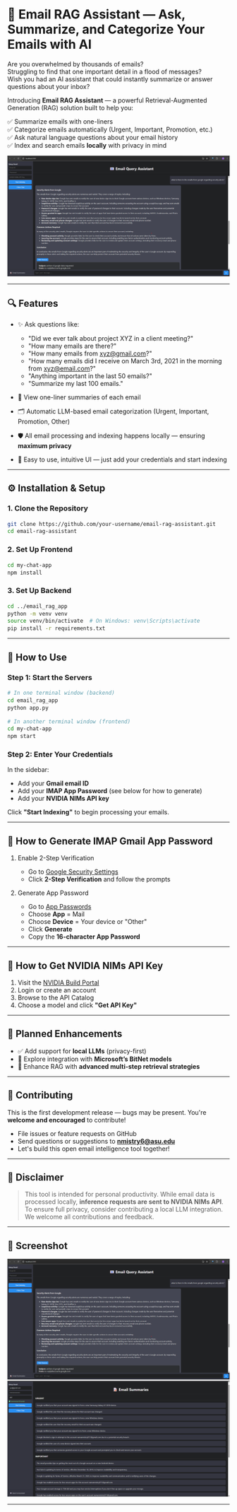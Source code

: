 
# 📧 Email RAG Assistant — Ask, Summarize, and Categorize Your Emails with AI

Are you overwhelmed by thousands of emails?  
Struggling to find that one important detail in a flood of messages?  
Wish you had an AI assistant that could instantly summarize or answer questions about your inbox?

Introducing **Email RAG Assistant** — a powerful Retrieval-Augmented Generation (RAG) solution built to help you:

✅ Summarize emails with one-liners  
✅ Categorize emails automatically (Urgent, Important, Promotion, etc.)  
✅ Ask natural language questions about your email history  
✅ Index and search emails **locally** with privacy in mind  

![App Screenshot](./screenshot.png)

---

## 🔍 Features

- ✨ Ask questions like:
  - "Did we ever talk about project XYZ in a client meeting?"
  - "How many emails are there?"
  - "How many emails from xyz@gmail.com?"
  - "How many emails did I receive on March 3rd, 2021 in the morning from xyz@email.com?"
  - "Anything important in the last 50 emails?"
  - "Summarize my last 100 emails."

- 📩 View one-liner summaries of each email  
- 🗂️ Automatic LLM-based email categorization (Urgent, Important, Promotion, Other)  
- 🛡️ All email processing and indexing happens locally — ensuring **maximum privacy**  
- 🚀 Easy to use, intuitive UI — just add your credentials and start indexing

---

## ⚙️ Installation & Setup

### 1. Clone the Repository

```bash
git clone https://github.com/your-username/email-rag-assistant.git
cd email-rag-assistant
````

### 2. Set Up Frontend

```bash
cd my-chat-app
npm install
```

### 3. Set Up Backend

```bash
cd ../email_rag_app
python -m venv venv
source venv/bin/activate  # On Windows: venv\Scripts\activate
pip install -r requirements.txt
```

---

## 🧠 How to Use

### Step 1: Start the Servers

```bash
# In one terminal window (backend)
cd email_rag_app
python app.py
```

```bash
# In another terminal window (frontend)
cd my-chat-app
npm start
```

### Step 2: Enter Your Credentials

In the sidebar:

* Add your **Gmail email ID**
* Add your **IMAP App Password** (see below for how to generate)
* Add your **NVIDIA NIMs API key**

Click **"Start Indexing"** to begin processing your emails.

---

## 🔐 How to Generate IMAP Gmail App Password

1. Enable 2-Step Verification

   * Go to [Google Security Settings](https://myaccount.google.com/security)
   * Click **2-Step Verification** and follow the prompts

2. Generate App Password

   * Go to [App Passwords](https://myaccount.google.com/apppasswords)
   * Choose **App** = Mail
   * Choose **Device** = Your device or "Other"
   * Click **Generate**
   * Copy the **16-character App Password**

---

## 🧠 How to Get NVIDIA NIMs API Key

1. Visit the [NVIDIA Build Portal](https://developer.nvidia.com/nvidia-ai-foundation-models)
2. Login or create an account
3. Browse to the API Catalog
4. Choose a model and click **"Get API Key"**

---

## 🔮 Planned Enhancements

* ✅ Add support for **local LLMs** (privacy-first)
* 🧪 Explore integration with **Microsoft’s BitNet models**
* 🤖 Enhance RAG with **advanced multi-step retrieval strategies**

---

## 📢 Contributing

This is the first development release — bugs may be present.
You're **welcome and encouraged** to contribute!

* File issues or feature requests on GitHub
* Send questions or suggestions to **[nmistry6@asu.edu](mailto:nmistry6@asu.edu)**
* Let's build this open email intelligence tool together!

---

## 📜 Disclaimer

> This tool is intended for personal productivity. While email data is processed locally, **inference requests are sent to NVIDIA NIMs API**. To ensure full privacy, consider contributing a local LLM integration. We welcome all contributions and feedback.

---

## 📸 Screenshot

![App Screenshot](./screenshot.png)
![App Screenshot](./screenshot2.png)

---

